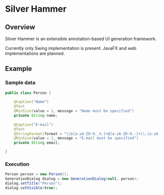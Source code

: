# Silver Hammer

## Overview

Silver Hammer is an extensible annotation-based UI generation framework.

Currently only Swing implementation is present. JavaFX and web implementations are planned.

## Example

### Sample data
```java
public class Person {
		
	@Caption("Name")
	@Text
	@MinSize(value = 1, message = "Name must be specified")
	private String name;
		
	@Caption("E-mail")
	@Text
	@StringFormat(format = "\\b[a-zA-Z0-9._%-]+@[a-zA-Z0-9.-]+\\.[a-zA-Z]{2,4}\\b", message = "Invalid e-mail")
	@MinSize(value = 1, message = "E-mail must be specified")
	private String email;

}
```

### Execution
```java
Person person = new Person();
GenerationDialog dialog = new GenerationDialog(null, person);
dialog.setTitle("Person");
dialog.setVisible(true);
```

